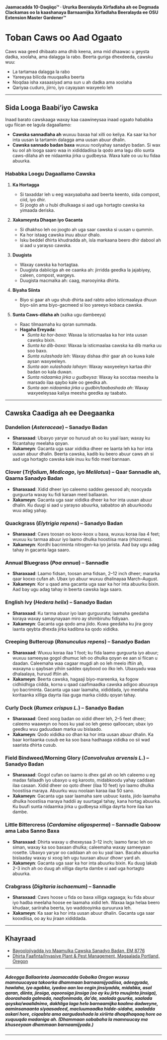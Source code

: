 #### Jaamacadda 10-Daqiiqo™ · Ururka Beeralayda Xirfadlaha ah ee Degmada Clackamas oo la kaashanaya Barnaamijka Xirfadlaha Beeralayda ee OSU Extension Master Gardener™

# Toban Caws oo Aad Ogaato

Caws waa geed dhibaato ama dhib keena, ama mid dhaawac u geysta dadka, xoolaha, ama dalagga la rabo. Beerta guriga dhexdeeda, cawsku wuu:
- La tartamaa dalagga la rabo
- Yareeyaa bilicda muuqaalka beerta
- Noqdaa isha xasaasiyad ama sun u ah dadka ama xoolaha
- Qariyaa cuduro, jiirro, iyo cayayaan waxyeelo leh

---

## Sida Looga Baabi’iyo Cawska

Inaad barato cawskaaga waxay kaa caawineysaa inaad ogaato hababka ugu fiican ee lagula dagaallamo:
- **Cawska sannadlaha ah** wuxuu baxaa hal xilli oo keliya. Ka saar ka hor inta uusan la tartamin dalagga ama uusan abuur dhalin.
- **Cawska sannado badan baxa** wuxuu noolyahay sanadyo badan. Si wax ku ool ah looga saaro waa in xididdadiisa la qodo ama lagu dilo sunta caws-dilaha ah ee nidaamka jirka u gudbeysa. Waxa kale oo uu ku fidaa abuurka.

### Hababka Loogu Dagaallamo Cawska

1. **Ka Hortagga**
   - Si taxaddar leh u eeg waxyaabaha aad beerta keento, sida compost, ciid, iyo dhir.
   - Si joogto ah u hubi dhulkaaga si aad uga hortagto cawska ka yimaada deriska.

2. **Xakameynta Dhaqan iyo Gacanta**
   - Si dhakhso leh oo joogto ah uga saar cawska si uusan u qummin.
   - Ka hor istaag cawska inuu abuur dhalo.
   - Isku beddel dhirta khudradda ah, isla markaana beero dhir dabool ah si aad u yarayso cawska.

3. **Duugista**
   - Waxay cawska ka hortagtaa.
   - Duugista dabiiciga ah ee caanka ah: jirridda geedka la jajabiyey, caleen, compost, wargeys.
   - Duugista macmalka ah: caag, marooyinka dhirta.

4. **Biyaha Siinta**
   - Biyo si gaar ah ugu shub dhirta aad rabto adoo isticmaalaya dhuun biyo-siin ama biyo-gacmeed si loo yareeyo kobaca cawska.

5. **Sunta Caws-dilaha ah** (xalka ugu dambeeya)
   - Raac tilmaamaha ku qoran summada.
   - **Hagaha Ereyada**:
     - *Sunta ka hor-baxa*: Waxaa la isticmaalaa ka hor inta uusan cawsku bixin.
     - *Sunta ka dib-baxa*: Waxaa la isticmaalaa cawska ka dib marka uu soo baxo.
     - *Sunta xulashada leh*: Waxay dishaa dhir gaar ah oo kuwa kale aysan waxyeeleyn.
     - *Sunta aan xulashada lahayn*: Waxay waxyeeleyn kartaa dhir badan oo kala duwan.
     - *Sunta nidaamka jirka u gudbeysa*: Waxay ka socotaa meesha la marsado ilaa qaybo kale oo geedka ah.
     - *Sunta aan nidaamka jirka u gudbin/taabashada ah*: Waxay waxyeeleysaa kaliya meesha geedka ay taabato.

---

## Cawska Caadiga ah ee Deegaanka

### Dandelion (*Asteraceae*) – Sanadyo Badan
- **Sharaxaad**: Ubaxyo yaryar oo huruud ah oo ku yaal laan; waxay ku fiicantahay meelaha qoyan.
- **Xakameyn**: Gacanta uga saar xididka dheer ee laanta leh ka hor inta uusan abuur dhalin. Beerta cawska, kadib ku beero abuur caws ah si aad uga hortagto cawska kale inuu ku fido meel bannaan.

### Clover (*Trifolium*, *Medicago*, iyo *Melilotus*) – Qaar Sannadle ah, Qaarna Sanadyo Badan
- **Sharaxaad**: Xidid dheer iyo caleemo saddex geesood ah; noocyada gurguurta waxay ku fidi karaan meel ballaaran.
- **Xakameyn**: Gacanta uga saar xididka dheer ka hor inta uusan abuur dhalin. Ku duugi si aad u yarayso abuurka, sababtoo ah abuurkoodu wuu adag yahay.

### Quackgrass (*Elytrigia repens*) – Sanadyo Badan
- **Sharaxaad**: Caws toosan oo koox-koox u baxa, wuxuu koraa ilaa 4 feet; wuxuu ku tarmaa abuur iyo laamo dhulka hoostiisa mara (rhizomes).
- **Xakameyn**: Kordhi bacriminta nitrogen-ka iyo jarista. Aad bay ugu adag tahay in gacanta laga saaro.

### Annual Bluegrass (*Poa annua*) – Sannadle
- **Sharaxaad**: Laamo fidsan, toosan ama fidsan, 2–12 inch dheer; mararka qaar kooxo cufan ah. Ubax iyo abuur wuxuu dhalinayaa March–August.
- **Xakameyn**: Kor u qaad ama gacanta uga saar ka hor inta abuurku bixin. Aad bay ugu adag tahay in beerta cawska laga saaro.

### English Ivy (*Hedera helix*) – Sanadyo Badan
- **Sharaxaad**: Ku tarma abuur iyo laan gurguurata; laamaha geedaha koraya waxay samaynayaan miro ay shimbiruhu fidiyaan.
- **Xakameyn**: Gacanta uga qodo ama jiido. Kuwa geedaha ku jira gooy laanta qeybta dhexda jirka kadibna ka qodo xididka.

### Creeping Buttercup (*Ranunculus repens*) – Sanadyo Badan
- **Sharaxaad**: Wuxuu koraa ilaa 1 foot; ku fida laamo gurguurta iyo abuur; wuxuu sameeyaa gogol dhumuc leh oo dhulka qoyan ee aan si fiican u daadan. Caleemaha waa cagaar mugdi ah oo leh meelo iftiin ah, waxayna u qaybsan yihiin saddex qaybood oo ilko leh. Ubaxyadu waa dhalaalaya, huruud iftiin ah.
- **Xakameyn**: Beerta cawska, hagaaji biyo-mareenka, ka fogow cidhiidhiga ciidda, korna u qaad caafimaadka cawska adigoo abuuraya iyo bacriminta. Gacanta uga saar laamaha, xididdada, iyo meelaha koritaanka xilliga dayrta ilaa guga marka ciiddu qoyan tahay.

### Curly Dock (*Rumex crispus L.*) – Sanadyo Badan
- **Sharaxaad**: Geed xoog badan oo xidid dheer leh, 2–5 feet dheer; caleemo waaweyn oo hoos ku yaal oo leh geeso qalloocan; ubax iyo geedku wuu gaduudaan marka uu bislaado.
- **Xakameyn**: Qodo xididka oo dhan ka hor inta uusan abuur dhalin. Ka baar koritaanka cusub ee ka soo baxa hadhaaga xididka oo sii wad saarista dhirta cusub.

### Field Bindweed/Morning Glory (*Convolvulus arvensis L.*) – Sanadyo Badan
- **Sharaxaad**: Gogol cufan oo laamo is dhex gal ah oo leh caleemo u eg madax fallaadh iyo ubaxyo u eg karooto, midabkoodu yahay caddaan ilaa casaan. Xidid dheer oo qoto dheer (ilaa 10 feet) iyo laamo dhulka hoostiisa maraya. Abuurku wuu noolaan karaa ilaa 50 sano.
- **Xakameyn**: Gacanta uga saar laamaha sare usbuuc kasta, jiido laamaha dhulka hoostiisa maraya haddii ay suurtagal tahay, kana hortag abuurka. Ku buufi sunta nidaamka jirka u gudbeysa xilliga dayrta hore ilaa kan dambe.

### Little Bittercress (*Cardamine oligosperma*) – Sannadle Qaboow ama Laba Sanno Baxa
- **Sharaxaad**: Dhirta waxay u dhexeysaa 3–12 inch; laamo farac leh oo siman, waxay ka soo baxaan dhulka; caleemaha waxay sameeyaan rosette. Ubaxyo yaryar oo caddaan ah oo ku yaal laan. Bacaha abuurka bislaaday waxay si xoog leh ugu tuuraan abuur dhowr yard ah.
- **Xakameyn**: Gacanta uga saar ka hor inta abuurku bixin. Ku duug lakab 2–3 inch ah oo duug ah xilliga dayrta dambe si aad uga hortagto abuurka.

### Crabgrass (*Digitaria ischaemum*) – Sannadle
- **Sharaxaad**: Caws hoose u fida oo baxa xilliga xagaaga; ku fida abuur iyo hadba meelaha hoose ee laamaha xidid leh. Waxaa laga helaa beero khudaar, sariiraha beerta, iyo waddooyinka quruuruxa leh.
- **Xakameyn**: Ka saar ka hor inta uusan abuur dhalin. Gacanta uga saar kooxdiisa, oo ay ku jiraan xididdada.

---

## Khayraad

- [Bayoolojiyadda iyo Maamulka Cawska Sanadyo Badan, EM 8776](https://catalog.extension.oregonstate.edu)
- [Dhirta Faafinta/Invasive Plant & Pest Management, Magaalada Portland, Oregon](https://www.portlandoregon.gov)

---

##### Adeegga Ballaarinta Jaamacadda Gobolka Oregon wuxuu mamnuucayaa takoorka dhammaan barnaamijyadiisa, adeegyada, hawlaha, iyo agabka, iyadoo aan loo eegin jinsiyadda, midabka, asal qaran, diinta, jinsiga, aqoonsiga jinsiga (oo ay ku jirto muujinta jinsiga), doorashada galmada, naafonimada, da'da, xaalada guurka, xaalada qoyska/waalidnimo, dakhliga laga helo barnaamijka kaalmo dadweyne, aaminsanaanta siyaasadeed, macluumaadka hidde-sidaha, xaaladda askari hore, ciqaabta ama aargudashada la xiriirta dhaqdhaqaaq hore oo xuquuqda madaniga ah. (Dhammaan sababaha la mamnuucay ma khuseeyaan dhammaan barnaamijyada.)
---
